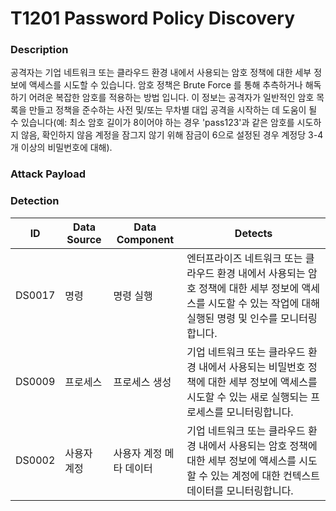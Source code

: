 # T1201 Password Policy Discovery

### Description
공격자는 기업 네트워크 또는 클라우드 환경 내에서 사용되는 암호 정책에 대한 세부 정보에 액세스를 시도할 수 있습니다. 암호 정책은 Brute Force 를 통해 추측하거나 해독하기 어려운 복잡한 암호를 적용하는 방법 입니다. 이 정보는 공격자가 일반적인 암호 목록을 만들고 정책을 준수하는 사전 및/또는 무차별 대입 공격을 시작하는 데 도움이 될 수 있습니다(예: 최소 암호 길이가 8이어야 하는 경우 'pass123'과 같은 암호를 시도하지 않음, 확인하지 않음 계정을 잠그지 않기 위해 잠금이 6으로 설정된 경우 계정당 3-4개 이상의 비밀번호에 대해).

### Attack Payload



### Detection
|ID|Data Source|Data Component|Detects|
|------|---|---|---|
|DS0017|명령|명령 실행|엔터프라이즈 네트워크 또는 클라우드 환경 내에서 사용되는 암호 정책에 대한 세부 정보에 액세스를 시도할 수 있는 작업에 대해 실행된 명령 및 인수를 모니터링합니다.|
|DS0009|프로세스|프로세스 생성|기업 네트워크 또는 클라우드 환경 내에서 사용되는 비밀번호 정책에 대한 세부 정보에 액세스를 시도할 수 있는 새로 실행되는 프로세스를 모니터링합니다.|
|DS0002|사용자 계정|사용자 계정 메타 데이터|기업 네트워크 또는 클라우드 환경 내에서 사용되는 암호 정책에 대한 세부 정보에 액세스를 시도할 수 있는 계정에 대한 컨텍스트 데이터를 모니터링합니다.|
